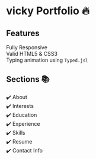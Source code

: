 # vicky Portfolio 🔥
> 





## Features 
 Fully Responsive\
 Valid HTML5 & CSS3\
 Typing animation using `Typed.js`\




## Sections 📚
✔️ About\
✔️ Interests\
✔️ Education\
✔️ Experience\
✔️ Skills \
✔️ Resume\
✔️ Contact Info




